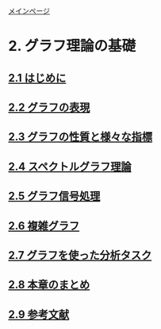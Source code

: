 [メインページ](../../index.markdown)

# 2. グラフ理論の基礎
## [2.1 はじめに](./subsection_01.md)
## [2.2 グラフの表現](./subsection_02.md)
## [2.3 グラフの性質と様々な指標](./subsection_03.md)
## [2.4 スペクトルグラフ理論](./subsection_04.md)
## [2.5 グラフ信号処理](./subsection_05.md)
## [2.6 複雑グラフ](./subsection_06.md)
## [2.7 グラフを使った分析タスク](./subsection_07.md)
## [2.8 本章のまとめ](./subsection_08.md)
## [2.9 参考文献](./subsection_09.md)
